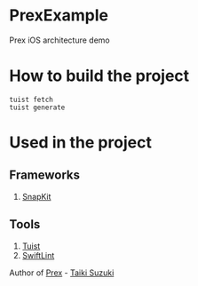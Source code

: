 # PrexExample
Prex iOS architecture demo

# How to build the project
```
tuist fetch
tuist generate
```
# Used in the project
## Frameworks
1. [SnapKit](https://github.com/SnapKit/SnapKit)
## Tools
1. [Tuist](https://tuist.io/) 
2. [SwiftLint](https://github.com/realm/SwiftLint)

Author of [Prex](https://github.com/marty-suzuki/Prex) - [Taiki Suzuki](https://github.com/marty-suzuki)

